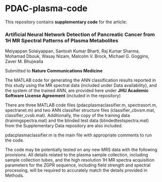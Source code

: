 # PDAC-plasma-code
This repository contains **supplementary code** for the article:
### Artificial Neural Network Detection of Pancreatic Cancer from 1H MR Spectral Patterns of Plasma Metabolites

Meiyappan Solaiyappan, Santosh Kumar Bharti, Raj Kumar Sharma, Mohamad Dbouk, Wasay Nizam, Malcolm V. Brock, Michael G. Goggins, Zaver M. Bhujwalla

Submitted to **Nature Communications Medicine**

The MATLAB code for generating the ANN classification results reported in this study using the MR spectral data (included under Data availability), and the system of the trained ANN, are provided here under **JHU Academic Software License Agreement** (included in the repository)

There are three MATLAB code files (pdacplasmaclassifier.m, spectrasort.m, spectranet.m) and two ANN classifier structure files (classifier_cbvsm.mat, classifier_cvsb.mat). Additionally, the copy of the training data (trainingspectra.mat) and the blinded test data (blindedtestspectra.mat) from the Supplementary Data repository are also included.

pdacplasmaclassifier.m is the main file with appropriate comments to run the code.

The code may be potentially tested on any new MRS data with the following provisions. All details related to the plasma sample collection, including sample collection tubes, and the high resolution 1H MR spectra acquisition parameters for the ZGPR sequence, including field strength and spectral processing, will be required to accurately match the details provided in Methods. 


